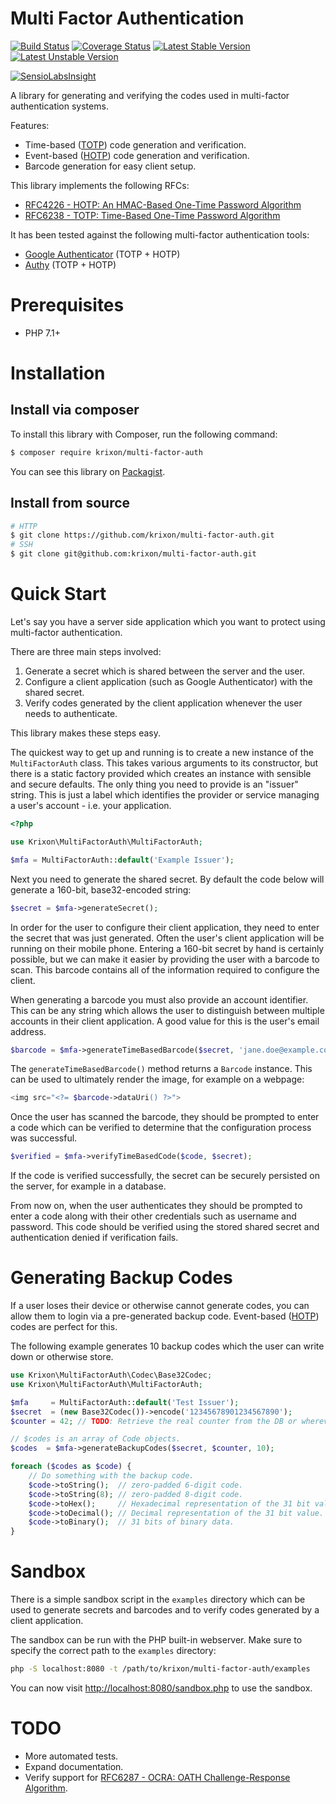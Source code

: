 Multi Factor Authentication
===========================

[![Build Status](https://travis-ci.org/krixon/multi-factor-auth.svg?branch=master)](https://travis-ci.org/krixon/multi-factor-auth)
[![Coverage Status](https://coveralls.io/repos/github/krixon/multi-factor-auth/badge.svg?branch=master)](https://coveralls.io/github/krixon/multi-factor-auth?branch=master)
[![Latest Stable Version](https://poser.pugx.org/krixon/multi-factor-auth/v/stable)](https://packagist.org/packages/krixon/multi-factor-auth)
[![Latest Unstable Version](https://poser.pugx.org/krixon/multi-factor-auth/v/unstable)](https://packagist.org/packages/krixon/multi-factor-auth)

[![SensioLabsInsight](https://insight.sensiolabs.com/projects/cd22d4e6-4409-4491-9e6f-56cdf7bf8964/big.png)](https://insight.sensiolabs.com/projects/cd22d4e6-4409-4491-9e6f-56cdf7bf8964)

A library for generating and verifying the codes used in multi-factor authentication systems.

Features:

- Time-based ([TOTP](https://en.wikipedia.org/wiki/Time-based_One-time_Password_Algorithm)) code generation and verification.
- Event-based ([HOTP](https://en.wikipedia.org/wiki/HMAC-based_One-time_Password_Algorithm)) code generation and verification.
- Barcode generation for easy client setup.

This library implements the following RFCs:

- [RFC4226 - HOTP: An HMAC-Based One-Time Password Algorithm](https://tools.ietf.org/html/rfc4226)
- [RFC6238 - TOTP: Time-Based One-Time Password Algorithm](https://tools.ietf.org/html/rfc6238)

It has been tested against the following multi-factor authentication tools:

- [Google Authenticator](https://play.google.com/store/apps/details?id=com.google.android.apps.authenticator2) (TOTP + HOTP)
- [Authy](https://authy.com/) (TOTP + HOTP)

# Prerequisites

- PHP 7.1+

# Installation
## Install via composer

To install this library with Composer, run the following command:

```sh
$ composer require krixon/multi-factor-auth
```

You can see this library on [Packagist](https://packagist.org/packages/krixon/multi-factor-auth).

## Install from source

```sh
# HTTP
$ git clone https://github.com/krixon/multi-factor-auth.git
# SSH
$ git clone git@github.com:krixon/multi-factor-auth.git
```

# Quick Start

Let's say you have a server side application which you want to protect using multi-factor authentication.

There are three main steps involved:

1. Generate a secret which is shared between the server and the user.
2. Configure a client application (such as Google Authenticator) with the shared secret.
3. Verify codes generated by the client application whenever the user needs to authenticate.

This library makes these steps easy.

The quickest way to get up and running is to create a new instance of the `MultiFactorAuth` class. This takes
various arguments to its constructor, but there is a static factory provided which creates an instance with sensible
and secure defaults. The only thing you need to provide is an "issuer" string. This is just a label which
identifies the provider or service managing a user's account - i.e. your application.

```php
<?php

use Krixon\MultiFactorAuth\MultiFactorAuth;

$mfa = MultiFactorAuth::default('Example Issuer');
```

Next you need to generate the shared secret. By default the code below will generate a 160-bit, base32-encoded string:

```php
$secret = $mfa->generateSecret();
```

In order for the user to configure their client application, they need to enter the secret that was just generated.
Often the user's client application will be running on their mobile phone. Entering a 160-bit secret by hand is
certainly possible, but we can make it easier by providing the user with a barcode to scan. This barcode contains all
of the information required to configure the client.

When generating a barcode you must also provide an account identifier. This can be any string which allows the user
to distinguish between multiple accounts in their client application. A good value for this is the user's email
address.


```php
$barcode = $mfa->generateTimeBasedBarcode($secret, 'jane.doe@example.com');
```

The `generateTimeBasedBarcode()` method returns a `Barcode` instance. This can be used to ultimately render the
image, for example on a webpage:

```php
<img src="<?= $barcode->dataUri() ?>">
```

Once the user has scanned the barcode, they should be prompted to enter a code which can be verified to determine
that the configuration process was successful.

```php
$verified = $mfa->verifyTimeBasedCode($code, $secret);
```

If the code is verified successfully, the secret can be securely persisted on the server, for example in a database.

From now on, when the user authenticates they should be prompted to enter a code along with their other credentials
such as username and password. This code should be verified using the stored shared secret and authentication denied
if verification fails.

# Generating Backup Codes

If a user loses their device or otherwise cannot generate codes, you can allow them to login via a pre-generated
backup code. Event-based ([HOTP](https://en.wikipedia.org/wiki/HMAC-based_One-time_Password_Algorithm)) codes are
perfect for this.

The following example generates 10 backup codes which the user can write down or otherwise store.

```php
use Krixon\MultiFactorAuth\Codec\Base32Codec;
use Krixon\MultiFactorAuth\MultiFactorAuth;

$mfa     = MultiFactorAuth::default('Test Issuer');
$secret  = (new Base32Codec())->encode('12345678901234567890');
$counter = 42; // TODO: Retrieve the real counter from the DB or wherever it is stored.

// $codes is an array of Code objects.
$codes  = $mfa->generateBackupCodes($secret, $counter, 10);

foreach ($codes as $code) {
    // Do something with the backup code.
    $code->toString();  // zero-padded 6-digit code.
    $code->toString(8); // zero-padded 8-digit code.
    $code->toHex();     // Hexadecimal representation of the 31 bit value.
    $code->toDecimal(); // Decimal representation of the 31 bit value.
    $code->toBinary();  // 31 bits of binary data.
}
```

# Sandbox

There is a simple sandbox script in the `examples` directory which can be used to generate secrets and barcodes and
to verify codes generated by a client application.

The sandbox can be run with the PHP built-in webserver. Make sure to specify the correct path to the `examples`
directory:

```bash
php -S localhost:8080 -t /path/to/krixon/multi-factor-auth/examples
```

You can now visit [http://localhost:8080/sandbox.php](http://localhost:8080/sandbox.php) to use the sandbox.

# TODO

- More automated tests.
- Expand documentation.
- Verify support for [RFC6287 - OCRA: OATH Challenge-Response Algorithm](https://tools.ietf.org/html/rfc6287).
